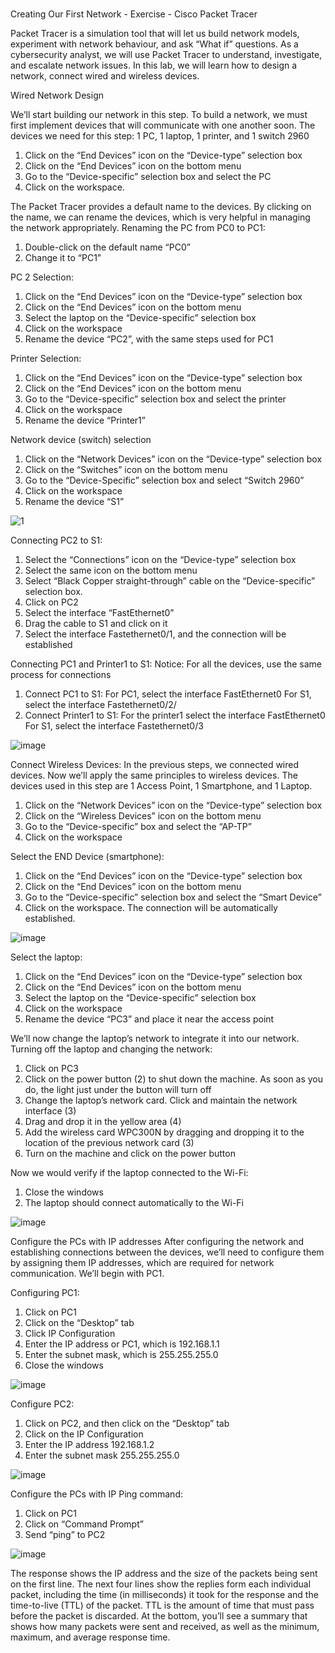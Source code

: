 # 
Creating Our First Network - Exercise - Cisco Packet Tracer

Packet Tracer is a simulation tool that will let us build network models, experiment with network behaviour, and ask “What if” questions. As a cybersecurity analyst, we will use Packet Tracer to understand, investigate, and escalate network issues. In this lab, we will learn how to design a network, connect wired and wireless devices.




Wired Network Design

We’ll start building our network in this step. To build a network, we must first implement devices that will communicate with one another soon. The devices we need for this step: 1 PC, 1 laptop, 1 printer, and 1 switch 2960
1.	Click on the “End Devices” icon on the “Device-type” selection box
2.	Click on the “End Devices” icon on the bottom menu
3.	Go to the “Device-specific” selection box and select the PC
4.	Click on the workspace.

The Packet Tracer provides a default name to the devices. By clicking on the name, we can rename the devices, which is very helpful in managing the network appropriately.
Renaming the PC from PC0 to PC1:
1.	Double-click on the default name “PC0”
2.	Change it to “PC1”

PC 2 Selection:
1.	Click on the “End Devices” icon on the “Device-type” selection box
2.	Click on the “End Devices” icon on the bottom menu
3.	Select the laptop on the “Device-specific” selection box
4.	Click on the workspace
5.	Rename the device “PC2”, with the same steps used for PC1

Printer Selection:
1.	Click on the “End Devices” icon on the “Device-type” selection box
2.	Click on the “End Devices” icon on the bottom menu
3.	Go to the “Device-specific” selection box and select the printer
4.	Click on the workspace
5.	Rename the device “Printer1”

Network device (switch) selection
1.	Click on the “Network Devices” icon on the “Device-type” selection box
2.	Click on the “Switches” icon on the bottom menu
3.	Go to the “Device-Specific” selection box and select “Switch 2960”
4.	Click on the workspace
5.	Rename the device “S1”


![1](https://user-images.githubusercontent.com/120283135/207422535-1fe949dc-54b7-408a-b76b-d3da81336f41.png)

Connecting PC2 to S1:
1.	Select the “Connections” icon on the “Device-type” selection box    
2.	Select the same icon on the bottom menu
3.	Select “Black Copper straight-through” cable on the “Device-specific” selection box.    
4.	Click on PC2
5.	Select the interface “FastEthernet0”
6.	Drag the cable to S1 and click on it
7.	Select the interface Fastethernet0/1, and the connection will be established

Connecting PC1 and Printer1 to S1:
Notice: For all the devices, use the same process for connections
1.	Connect PC1 to S1:
For PC1, select the interface FastEthernet0
For S1, select the interface Fastethernet0/2/
2.	Connect Printer1 to S1:
For the printer1 select the interface FastEthernet0
For S1, select the interface Fastethernet0/3

![image](https://user-images.githubusercontent.com/120283135/207428019-ca666364-68b5-48ba-a560-087ea8c26804.png)

Connect Wireless Devices:
In the previous steps, we connected wired devices. Now we’ll apply the same principles to wireless devices.
The devices used in this step are 1 Access Point, 1 Smartphone, and 1 Laptop.
1.	Click on the “Network Devices” icon on the “Device-type” selection box
2.	Click on the “Wireless Devices” icon on the bottom menu
3.	Go to the “Device-specific” box and select the “AP-TP”
4.	Click on the workspace

Select the END Device (smartphone):
1.	Click on the “End Devices” icon on the “Device-type” selection box
2.	Click on the “End Devices” icon on the bottom menu
3.	Go to the “Device-specific” selection box and select the “Smart Device”
4.	Click on the workspace. The connection will be automatically established.

![image](https://user-images.githubusercontent.com/120283135/207426994-8c418ef2-4726-43f3-9859-5016c8899176.png)

Select the laptop:
1.	Click on the “End Devices” icon on the “Device-type” selection box
2.	Click on the “End Devices” icon on the bottom menu
3.	Select the laptop on the “Device-specific” selection box
4.	Click on the workspace
5.	Rename the device “PC3” and place it near the access point

We’ll now change the laptop’s network to integrate it into our network.
Turning off the laptop and changing the network:
1.	Click on PC3
2.	Click on the power button (2) to shut down the machine. As soon as you do, the light just under the button will turn off
3.	Change the laptop’s network card. Click and maintain the network interface (3)
4.	Drag and drop it in the yellow area (4)
5.	Add the wireless card WPC300N by dragging and dropping it to the location of the previous network card (3)
6.	Turn on the machine and click on the power button

Now we would verify if the laptop connected to the Wi-Fi:
1.	Close the windows
2.	The laptop should connect automatically to the Wi-Fi

![image](https://user-images.githubusercontent.com/120283135/207424173-be75e7a2-2366-42c5-9f30-f29115de2b23.png)

Configure the PCs with IP addresses
After configuring the network and establishing connections between the devices, we’ll need to configure them by assigning them IP addresses, which are required for network communication. We’ll begin with PC1.

Configuring PC1:
1.	Click on PC1
2.	Click on the “Desktop” tab
3.	Click IP Configuration
4.	Enter the IP address or PC1, which is 192.168.1.1
5.	Enter the subnet mask, which is 255.255.255.0
6.	Close the windows

![image](https://user-images.githubusercontent.com/120283135/207424346-b60892da-b183-4918-b0da-42d5681a7399.png)

Configure PC2:
1.	Click on PC2, and then click on the “Desktop” tab
2.	Click on the IP Configuration
3.	Enter the IP address 192.168.1.2
4.	Enter the subnet mask 255.255.255.0

![image](https://user-images.githubusercontent.com/120283135/207424405-a355f4cd-4aa4-4e02-aad4-ffa9955c5ea1.png)

Configure the PCs with IP Ping command:
1.	Click on PC1
2.	Click on “Command Prompt”
3.	Send “ping” to PC2

![image](https://user-images.githubusercontent.com/120283135/207424452-9af4be6d-f5ee-4677-8b06-d7b5ce75df87.png)


The response shows the IP address and the size of the packets being sent on the first line. The next four lines show the replies form each individual packet, including the time (in milliseconds) it took for the response and the time-to-live (TTL) of the packet. TTL is the amount of time that must pass before the packet is discarded. At the bottom, you’ll see a summary that shows how many packets were sent and received, as well as the minimum, maximum, and average response time.
